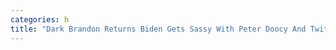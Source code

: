 ```yaml
---
categories: h
title: "Dark Brandon Returns Biden Gets Sassy With Peter Doocy And Twitter Lights Up"
---
```

